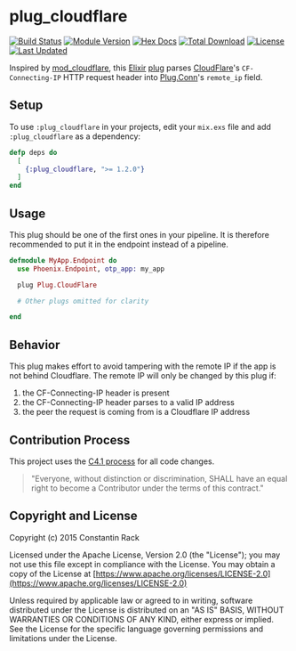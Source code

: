 # plug_cloudflare

[![Build Status](https://travis-ci.org/c-rack/plug_cloudflare.png?branch=master)](https://travis-ci.org/c-rack/plug_cloudflare)
[![Module Version](https://img.shields.io/hexpm/v/plug_cloudflare.svg)](https://hex.pm/packages/plug_cloudflare)
[![Hex Docs](https://img.shields.io/badge/hex-docs-lightgreen.svg)](https://hexdocs.pm/plug_cloudflare/)
[![Total Download](https://img.shields.io/hexpm/dt/plug_cloudflare.svg)](https://hex.pm/packages/plug_cloudflare)
[![License](https://img.shields.io/hexpm/l/plug_cloudflare.svg)](https://github.com/c-rack/plug_cloudflare/blob/master/LICENSE)
[![Last Updated](https://img.shields.io/github/last-commit/c-rack/plug_cloudflare.svg)](https://github.com/c-rack/plug_cloudflare/commits/master)

Inspired by [mod_cloudflare](https://github.com/cloudflare/mod_cloudflare), this [Elixir](http://elixir-lang.org/) [plug](https://github.com/elixir-lang/plug) parses [CloudFlare](https://www.cloudflare.com/)'s `CF-Connecting-IP` HTTP request header into [Plug.Conn](http://hexdocs.pm/plug/Plug.Conn.html)'s `remote_ip` field.


## Setup

To use `:plug_cloudflare` in your projects, edit your `mix.exs` file and add `:plug_cloudflare` as a dependency:

```elixir
defp deps do
  [
    {:plug_cloudflare, ">= 1.2.0"}
  ]
end
```

## Usage

This plug should be one of the first ones in your pipeline.
It is therefore recommended to put it in the endpoint instead of a pipeline.

```elixir
defmodule MyApp.Endpoint do
  use Phoenix.Endpoint, otp_app: my_app

  plug Plug.CloudFlare

  # Other plugs omitted for clarity

end
```

## Behavior

This plug makes effort to avoid tampering with the remote IP if the app is not behind Cloudflare.  The remote IP will only be changed by this plug if:

1.  the CF-Connecting-IP header is present
1.  the CF-Connecting-IP header parses to a valid IP address
1.  the peer the request is coming from is a Cloudflare IP address

## Contribution Process

This project uses the [C4.1 process](http://rfc.zeromq.org/spec:22) for all code changes.

> "Everyone, without distinction or discrimination, SHALL have an equal right to become a Contributor under the
terms of this contract."

## Copyright and License

Copyright (c) 2015 Constantin Rack

Licensed under the Apache License, Version 2.0 (the "License");
you may not use this file except in compliance with the License.
You may obtain a copy of the License at [https://www.apache.org/licenses/LICENSE-2.0](https://www.apache.org/licenses/LICENSE-2.0)

Unless required by applicable law or agreed to in writing, software
distributed under the License is distributed on an "AS IS" BASIS,
WITHOUT WARRANTIES OR CONDITIONS OF ANY KIND, either express or implied.
See the License for the specific language governing permissions and
limitations under the License.
